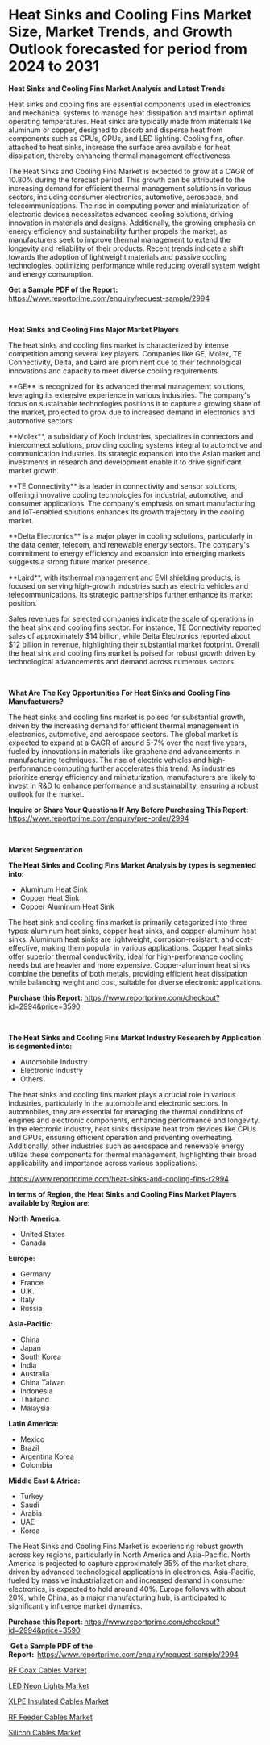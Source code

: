 <p><h1>Heat Sinks and Cooling Fins Market Size, Market Trends, and Growth Outlook forecasted for period from 2024 to 2031</h1></p><p><strong>Heat Sinks and Cooling Fins Market Analysis and Latest Trends</strong></p>
<p><p>Heat sinks and cooling fins are essential components used in electronics and mechanical systems to manage heat dissipation and maintain optimal operating temperatures. Heat sinks are typically made from materials like aluminum or copper, designed to absorb and disperse heat from components such as CPUs, GPUs, and LED lighting. Cooling fins, often attached to heat sinks, increase the surface area available for heat dissipation, thereby enhancing thermal management effectiveness.</p><p>The Heat Sinks and Cooling Fins Market is expected to grow at a CAGR of 10.80% during the forecast period. This growth can be attributed to the increasing demand for efficient thermal management solutions in various sectors, including consumer electronics, automotive, aerospace, and telecommunications. The rise in computing power and miniaturization of electronic devices necessitates advanced cooling solutions, driving innovation in materials and designs. Additionally, the growing emphasis on energy efficiency and sustainability further propels the market, as manufacturers seek to improve thermal management to extend the longevity and reliability of their products. Recent trends indicate a shift towards the adoption of lightweight materials and passive cooling technologies, optimizing performance while reducing overall system weight and energy consumption.</p></p>
<p><strong>Get a Sample PDF of the Report:&nbsp;</strong> <a href="https://www.reportprime.com/enquiry/request-sample/2994?utm_campaign=2016&utm_medium=2&utm_source=Github&utm_content=ia&utm_term=24122024&utm_id=heat-sinks-and-cooling-fins">https://www.reportprime.com/enquiry/request-sample/2994</a></p>
<p>&nbsp;</p>
<p><strong>Heat Sinks and Cooling Fins Major Market Players</strong></p>
<p><p>The heat sinks and cooling fins market is characterized by intense competition among several key players. Companies like GE, Molex, TE Connectivity, Delta, and Laird are prominent due to their technological innovations and capacity to meet diverse cooling requirements.</p><p>**GE** is recognized for its advanced thermal management solutions, leveraging its extensive experience in various industries. The company's focus on sustainable technologies positions it to capture a growing share of the market, projected to grow due to increased demand in electronics and automotive sectors.</p><p>**Molex**, a subsidiary of Koch Industries, specializes in connectors and interconnect solutions, providing cooling systems integral to automotive and communication industries. Its strategic expansion into the Asian market and investments in research and development enable it to drive significant market growth.</p><p>**TE Connectivity** is a leader in connectivity and sensor solutions, offering innovative cooling technologies for industrial, automotive, and consumer applications. The company's emphasis on smart manufacturing and IoT-enabled solutions enhances its growth trajectory in the cooling market.</p><p>**Delta Electronics** is a major player in cooling solutions, particularly in the data center, telecom, and renewable energy sectors. The company's commitment to energy efficiency and expansion into emerging markets suggests a strong future market presence.</p><p>**Laird**, with itsthermal management and EMI shielding products, is focused on serving high-growth industries such as electric vehicles and telecommunications. Its strategic partnerships further enhance its market position.</p><p>Sales revenues for selected companies indicate the scale of operations in the heat sink and cooling fins sector. For instance, TE Connectivity reported sales of approximately $14 billion, while Delta Electronics reported about $12 billion in revenue, highlighting their substantial market footprint. Overall, the heat sink and cooling fins market is poised for robust growth driven by technological advancements and demand across numerous sectors.</p></p>
<p>&nbsp;</p>
<p><strong>What Are The Key Opportunities For Heat Sinks and Cooling Fins Manufacturers?</strong></p>
<p><p>The heat sinks and cooling fins market is poised for substantial growth, driven by the increasing demand for efficient thermal management in electronics, automotive, and aerospace sectors. The global market is expected to expand at a CAGR of around 5-7% over the next five years, fueled by innovations in materials like graphene and advancements in manufacturing techniques. The rise of electric vehicles and high-performance computing further accelerates this trend. As industries prioritize energy efficiency and miniaturization, manufacturers are likely to invest in R&D to enhance performance and sustainability, ensuring a robust outlook for the market.</p></p>
<p><strong>Inquire or Share Your Questions If Any Before Purchasing This Report:</strong> <a href="https://www.reportprime.com/enquiry/pre-order/2994?utm_campaign=2016&utm_medium=2&utm_source=Github&utm_content=ia&utm_term=24122024&utm_id=heat-sinks-and-cooling-fins">https://www.reportprime.com/enquiry/pre-order/2994</a></p>
<p>&nbsp;</p>
<p><strong>Market Segmentation</strong></p>
<p><strong>The Heat Sinks and Cooling Fins Market Analysis by types is segmented into:</strong></p>
<p><ul><li>Aluminum Heat Sink</li><li>Copper Heat Sink</li><li>Copper Aluminum Heat Sink</li></ul></p>
<p><p>The heat sink and cooling fins market is primarily categorized into three types: aluminum heat sinks, copper heat sinks, and copper-aluminum heat sinks. Aluminum heat sinks are lightweight, corrosion-resistant, and cost-effective, making them popular in various applications. Copper heat sinks offer superior thermal conductivity, ideal for high-performance cooling needs but are heavier and more expensive. Copper-aluminum heat sinks combine the benefits of both metals, providing efficient heat dissipation while balancing weight and cost, suitable for diverse electronic applications.</p></p>
<p><strong>Purchase this Report:&nbsp;</strong><a href="https://www.reportprime.com/checkout?id=2994&price=3590&utm_campaign=2016&utm_medium=2&utm_source=Github&utm_content=ia&utm_term=24122024&utm_id=heat-sinks-and-cooling-fins">https://www.reportprime.com/checkout?id=2994&price=3590</a></p>
<p>&nbsp;</p>
<p><strong>The Heat Sinks and Cooling Fins Market Industry Research by Application is segmented into:</strong></p>
<p><ul><li>Automobile Industry</li><li>Electronic Industry</li><li>Others</li></ul></p>
<p><p>The heat sinks and cooling fins market plays a crucial role in various industries, particularly in the automobile and electronic sectors. In automobiles, they are essential for managing the thermal conditions of engines and electronic components, enhancing performance and longevity. In the electronic industry, heat sinks dissipate heat from devices like CPUs and GPUs, ensuring efficient operation and preventing overheating. Additionally, other industries such as aerospace and renewable energy utilize these components for thermal management, highlighting their broad applicability and importance across various applications.</p></p>
<p><a href="https://www.reportprime.com/heat-sinks-and-cooling-fins-r2994?utm_campaign=2016&utm_medium=2&utm_source=Github&utm_content=ia&utm_term=24122024&utm_id=heat-sinks-and-cooling-fins">&nbsp;https://www.reportprime.com/heat-sinks-and-cooling-fins-r2994</a></p>
<p><strong>In terms of Region, the Heat Sinks and Cooling Fins Market Players available by Region are:</strong></p>
<p>
    <p> <strong> North America: </strong>
        <ul>
            <li>United States</li>
            <li>Canada</li>
        </ul>
        </p> 
    <p> <strong> Europe: </strong>
        <ul>
            <li>Germany</li>
            <li>France</li>
            <li>U.K.</li>
            <li>Italy</li>
            <li>Russia</li>
        </ul>
        </p> 
    <p> <strong> Asia-Pacific: </strong>
        <ul>
            <li>China</li>
            <li>Japan</li>
            <li>South Korea</li>
            <li>India</li>
            <li>Australia</li>
            <li>China Taiwan</li>
            <li>Indonesia</li>
            <li>Thailand</li>
            <li>Malaysia</li>
        </ul>
        </p> 
    <p> <strong> Latin America: </strong>
        <ul>
            <li>Mexico</li>
            <li>Brazil</li>
            <li>Argentina Korea</li>
            <li>Colombia</li>
        </ul>
        </p> 
    <p> <strong> Middle East & Africa: </strong>
        <ul>
            <li>Turkey</li>
            <li>Saudi</li>
            <li>Arabia</li>
            <li>UAE</li>
            <li>Korea</li>
        </ul>
    </p>
    </p>
<p><p>The Heat Sinks and Cooling Fins Market is experiencing robust growth across key regions, particularly in North America and Asia-Pacific. North America is projected to capture approximately 35% of the market share, driven by advanced technological applications in electronics. Asia-Pacific, fueled by massive industrialization and increased demand in consumer electronics, is expected to hold around 40%. Europe follows with about 20%, while China, as a major manufacturing hub, is anticipated to significantly influence market dynamics.</p></p>
<p><strong>Purchase this Report: </strong><a href="https://www.reportprime.com/checkout?id=2994&price=3590&utm_campaign=2016&utm_medium=2&utm_source=Github&utm_content=ia&utm_term=24122024&utm_id=heat-sinks-and-cooling-fins">https://www.reportprime.com/checkout?id=2994&price=3590</a></p>
<p>&nbsp;<strong>Get a Sample PDF of the Report:&nbsp;&nbsp;</strong><a href="https://www.reportprime.com/enquiry/request-sample/2994?utm_campaign=2016&utm_medium=2&utm_source=Github&utm_content=ia&utm_term=24122024&utm_id=heat-sinks-and-cooling-fins">https://www.reportprime.com/enquiry/request-sample/2994</a></p>
<p><strong></strong></p>
<p><p><a href="https://www.linkedin.com/pulse/industry-analysis-competitive-strategies-rf-coax-cables-market-tev3f?utm_campaign=2016&utm_medium=2&utm_source=Github&utm_content=ia&utm_term=24122024&utm_id=heat-sinks-and-cooling-fins">RF Coax Cables Market</a></p><p><a href="https://github.com/AKSHATREPORTPRIME/Market-Research-Report-List-6/blob/main/led-neon-lights-market.md?utm_campaign=2016&utm_medium=2&utm_source=Github&utm_content=ia&utm_term=24122024&utm_id=heat-sinks-and-cooling-fins">LED Neon Lights Market</a></p><p><a href="https://www.linkedin.com/pulse/xlpe-insulated-cables-market-overview-size-value-share-analysis-bpqvf?utm_campaign=2016&utm_medium=2&utm_source=Github&utm_content=ia&utm_term=24122024&utm_id=heat-sinks-and-cooling-fins">XLPE Insulated Cables Market</a></p><p><a href="https://www.linkedin.com/pulse/future-outlook-rf-feeder-cables-market-2024-2031-consistent-zyeuf?utm_campaign=2016&utm_medium=2&utm_source=Github&utm_content=ia&utm_term=24122024&utm_id=heat-sinks-and-cooling-fins">RF Feeder Cables Market</a></p><p><a href="https://www.linkedin.com/pulse/analysis-current-state-future-growth-potential-silicon-cables-5gtff?utm_campaign=2016&utm_medium=2&utm_source=Github&utm_content=ia&utm_term=24122024&utm_id=heat-sinks-and-cooling-fins">Silicon Cables Market</a></p></p>